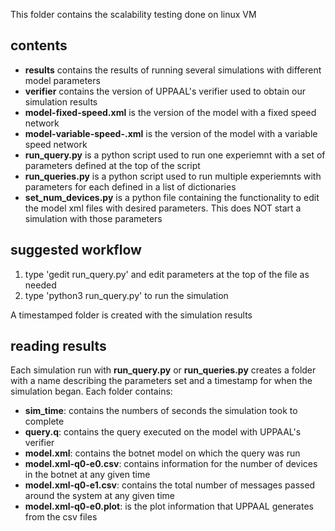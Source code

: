 This folder contains the scalability testing done on linux VM

## contents
- **results** contains the results of running several simulations with different model parameters
- **verifier** contains the version of UPPAAL's verifier used to obtain our simulation results
- **model-fixed-speed.xml** is the version of the model with a fixed speed network
- **model-variable-speed-.xml** is the version of the model with a variable speed network
- **run_query.py** is a python script used to run one experiemnt with a set of parameters defined at the top of the script
- **run_queries.py** is a python script used to run multiple experiemnts with parameters for each defined in a list of dictionaries
- **set_num_devices.py** is a python file containing the functionality to edit the model xml files with desired parameters. This does NOT start a simulation with those parameters

## suggested workflow
1. type 'gedit run_query.py' and edit parameters at the top of the file as needed
2. type 'python3 run_query.py' to run the simulation

A timestamped folder is created with the simulation results

## reading results
Each simulation run with **run_query.py** or **run_queries.py** creates a folder with a name describing the parameters set and a timestamp for when the simulation began. Each folder contains:
- **sim_time**: contains the numbers of seconds the simulation took to complete
- **query.q**: contains the query executed on the model with UPPAAL's verifier
- **model.xml**: contains the botnet model on which the query was run
- **model.xml-q0-e0.csv**: contains information for the number of devices in the botnet at any given time
- **model.xml-q0-e1.csv**: contains the total number of messages passed around the system at any given time
- **model.xml-q0-e0.plot**: is the plot information that UPPAAL generates from the csv files